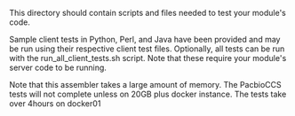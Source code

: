 This directory should contain scripts and files needed to test your module's code.

Sample client tests in Python, Perl, and Java have been provided and may be run using their respective client test files. Optionally, all tests can be run with the run_all_client_tests.sh script. Note that these require your module's server code to be running.

Note that this assembler takes a large amount of memory. The PacbioCCS tests will not complete unless on 20GB plus docker instance. The tests take over 4hours on docker01
